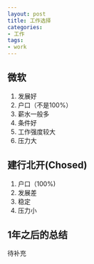 ```yaml
---
layout: post
title: 工作选择
categories:
- 工作
tags:
- work
---
```


## 微软

1. 发展好
2. 户口（不是100%）
3. 薪水一般多
4. 条件好
5. 工作强度较大
6. 压力大


## 建行北开(Chosed)

1. 户口（100%)
2. 发展差
3. 稳定
4. 压力小


## 1年之后的总结

待补充

